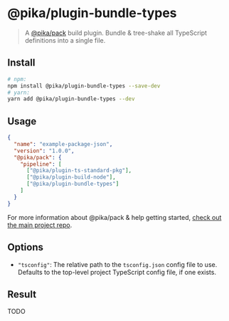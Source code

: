# @pika/plugin-bundle-types

> A [@pika/pack](https://github.com/pikapkg/pack) build plugin.
> Bundle & tree-shake all TypeScript definitions into a single file.


## Install

```sh
# npm:
npm install @pika/plugin-bundle-types --save-dev
# yarn:
yarn add @pika/plugin-bundle-types --dev
```


## Usage

```json
{
  "name": "example-package-json",
  "version": "1.0.0",
  "@pika/pack": {
    "pipeline": [
      ["@pika/plugin-ts-standard-pkg"],
      ["@pika/plugin-build-node"],
      ["@pika/plugin-bundle-types"]
    ]
  }
}
```

For more information about @pika/pack & help getting started, [check out the main project repo](https://github.com/pikapkg/pack).

## Options

- `"tsconfig"`: The relative path to the `tsconfig.json` config file to use. Defaults to the top-level project TypeScript config file, if one exists.

## Result

TODO